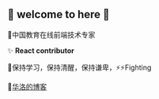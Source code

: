 ## 👋 welcome to here 👋

🤔中国教育在线前端技术专家

✨ **React contributor**

💬保持学习，保持清醒，保持谦卑，⚡⚡Fighting

💬[华洛的博客](https://www.900t.cn)



